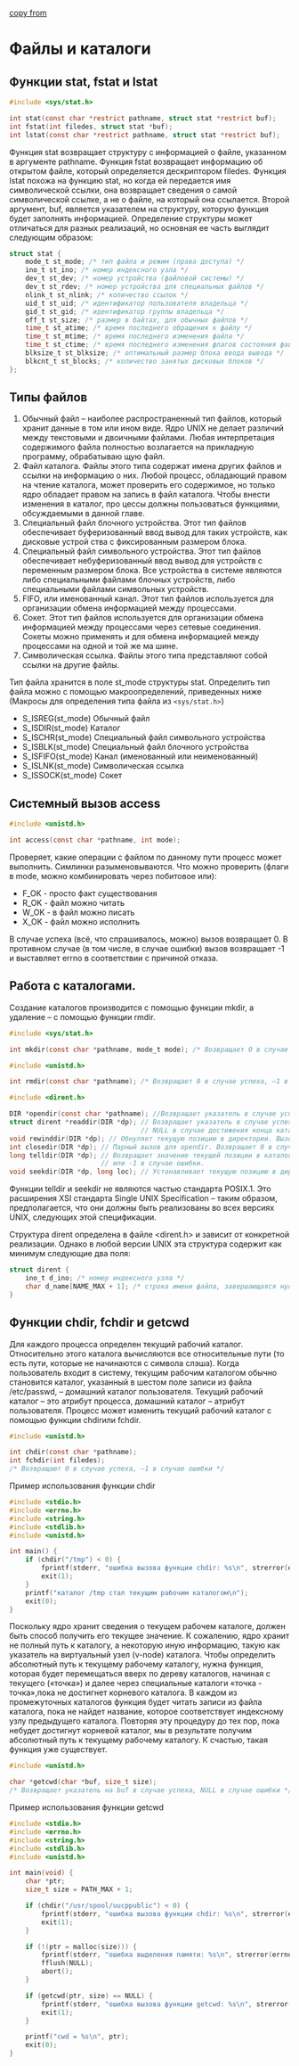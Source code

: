 [copy from](https://github.com/blackav/hse-caos-2020/tree/master/12-files2#%D1%82%D0%B8%D0%BF%D1%8B-%D1%84%D0%B0%D0%B9%D0%BB%D0%BE%D0%B2)

# Файлы и каталоги

## Функции stat, fstat и lstat

```c
#include <sys/stat.h>

int stat(const char *restrict pathname, struct stat *restrict buf);
int fstat(int filedes, struct stat *buf);
int lstat(const char *restrict pathname, struct stat *restrict buf);
```
Функция stat возвращает структуру с информацией о файле, указанном в аргументе pathname. Функция fstat возвращает информацию об открытом файле, который определяется дескриптором filedes. 
Функция lstat похожа на функцию stat, но когда ей передается имя символической ссылки, она возвращает сведения о самой символической ссылке, а не о файле, на который она ссылается.
Второй аргумент, buf, является указателем на структуру, которую функция будет заполнять информацией. Определение структуры может отличаться для разных реализаций, но основная ее часть выглядит следующим образом:

```c
struct stat {
    mode_t st_mode; /* тип файла и режим (права доступа) */
    ino_t st_ino; /* номер индексного узла */
    dev_t st_dev; /* номер устройства (файловой системы) */
    dev_t st_rdev; /* номер устройства для специальных файлов */
    nlink_t st_nlink; /* количество ссылок */
    uid_t st_uid; /* идентификатор пользователя владельца */
    gid_t st_gid; /* идентификатор группы владельца */
    off_t st_size; /* размер в байтах, для обычных файлов */
    time_t st_atime; /* время последнего обращения к файлу */
    time_t st_mtime; /* время последнего изменения файла */
    time_t st_ctime; /* время последнего изменения флагов состояния файла */
    blksize_t st_blksize; /* оптимальный размер блока ввода вывода */
    blkcnt_t st_blocks; /* количество занятых дисковых блоков */
};
```
## Типы файлов

1. Обычный файл – наиболее распространенный тип файлов, который хранит данные в том или ином виде. Ядро UNIX не делает различий между
текстовыми и двоичными файлами. Любая интерпретация содержимого файла полностью возлагается на прикладную программу, обрабатываю 
щую файл.
2. Файл каталога. Файлы этого типа содержат имена других файлов и ссылки на информацию о них. Любой процесс, обладающий правом на чтение
каталога, может проверить его содержимое, но только ядро обладает правом на запись в файл каталога. Чтобы внести изменения в каталог, про 
цессы должны пользоваться функциями, обсуждаемыми в данной главе.
3. Специальный файл блочного устройства. Этот тип файлов обеспечивает буферизованный ввод вывод для таких устройств, как дисковые устрой 
ства с фиксированным размером блока.
4. Специальный файл символьного устройства. Этот тип файлов обеспечивает небуферизованный ввод вывод для устройств с переменным размером
блока. Все устройства в системе являются либо специальными файлами блочных устройств, либо специальными файлами символьных устройств.
5. FIFO, или именованный канал. Этот тип файлов используется для организации обмена информацией между процессами. 
6. Сокет. Этот тип файлов используется для организации обмена информацией между процессами через сетевые соединения. Сокеты можно применять и для обмена информацией между процессами на одной и той же ма 
шине. 
7. Символическая ссылка. Файлы этого типа представляют собой ссылки на другие файлы.

Тип файла хранится в поле st_mode структуры stat. Определить тип файла можно с помощью макроопределений, приведенных ниже 
(Макросы для определения типа файла из  ```<sys/stat.h>```)

 * S_ISREG(st_mode) Обычный файл
 * S_ISDIR(st_mode) Каталог
 * S_ISCHR(st_mode) Специальный файл символьного устройства
 * S_ISBLK(st_mode) Специальный файл блочного устройства
 * S_ISFIFO(st_mode) Канал (именованный или неименованный)
 * S_ISLNK(st_mode) Символическая ссылка
 * S_ISSOCK(st_mode) Сокет

## Системный вызов access

```c
#include <unistd.h>

int access(const char *pathname, int mode);
```

Проверяет, какие операции с файлом по данному пути процесс может выполнить. Симлинки разыменовываются. Что можно проверить (флаги в mode, можно комбинировать через побитовое или):

* F_OK - просто факт существования
* R_OK - файл можно читать
* W_OK - в файл можно писать
* X_OK - файл можно исполнить

В случае успеха (всё, что спрашивалось, можно) вызов возвращает 0. В противном случае (в том числе, в случае ошибки) вызов возвращает -1 и выставляет errno в соответствии с причиной отказа.

## Работа с каталогами.

Создание каталогов производится с помощью функции mkdir, а удаление – с помощью функции rmdir.

```c
#include <sys/stat.h>

int mkdir(const char *pathname, mode_t mode); /* Возвращает 0 в случае успеха, –1 в случае ошибки*/
```

```c
#include <unistd.h>

int rmdir(const char *pathname); /* Возвращает 0 в случае успеха, –1 в случае ошибки */
```

```c
#include <dirent.h>

DIR *opendir(const char *pathname); //Возвращает указатель в случае успеха или NULL в случае ошибки.
struct dirent *readdir(DIR *dp); // Возвращает указатель в случае успеха, 
                                 // NULL в случае достижения конца каталога или ошибки.
void rewinddir(DIR *dp); // Обнуляет текущую позицию в директории. Вызов всегда успешен.
int closedir(DIR *dp); // Парный вызов для opendir. Возвращает 0 в случае успеха или –1 в случае ошибки.
long telldir(DIR *dp); // Возвращает значение текущей позиции в каталоге, ассоциированном с dp, 
                       // или -1 в случае ошибки.
void seekdir(DIR *dp, long loc); // Устанавливает текущую позицию в директории. Вызов всегда успешен.
```

Функции telldir и seekdir не являются частью стандарта POSIX.1. Это расширения XSI стандарта Single UNIX Specification – таким образом, предполагается, что они должны быть реализованы во всех версиях UNIX, следующих этой спецификации.

Структура dirent определена в файле <dirent.h> и зависит от конкретной реализации. Однако в любой версии UNIX эта структура содержит как минимум следующие два поля:

```c
struct dirent {
    ino_t d_ino; /* номер индексного узла */
    char d_name[NAME_MAX + 1]; /* строка имени файла, завершающаяся нулевым символом */
}
```


## Функции chdir, fchdir и getcwd

Для каждого процесса определен текущий рабочий каталог. Относительно этого каталога вычисляются все относительные пути (то есть пути, которые не начинаются с символа слэша). Когда пользователь входит в систему, текущим рабочим каталогом обычно становится каталог, указанный в шестом поле записи из файла /etc/passwd, – домашний каталог пользователя. Текущий рабочий каталог – это атрибут процесса, домашний каталог – атрибут пользователя. Процесс может изменить текущий рабочий каталог с помощью функции chdirили fchdir.

```c
#include <unistd.h>

int chdir(const char *pathname);
int fchdir(int filedes); 
/* Возвращают 0 в случае успеха, –1 в случае ошибки */
```

Пример использования функции chdir

```c
#include <stdio.h>
#include <errno.h>
#include <string.h>
#include <stdlib.h>
#include <unistd.h>

int main() {
    if (chdir("/tmp") < 0) {
        fprintf(stderr, "ошибка вызова функции chdir: %s\n", strerror(errno));
        exit(1);
    }
    printf("каталог /tmp стал текущим рабочим каталогом\n");
    exit(0);
}
```

Поскольку ядро хранит сведения о текущем рабочем каталоге, должен быть способ получить его текущее значение. К сожалению, ядро хранит не полный путь к каталогу, а некоторую иную информацию, такую как указатель
на виртуальный узел (v-node) каталога. Чтобы определить абсолютный путь к текущему рабочему каталогу, нужна функция, которая будет перемещаться вверх по дереву каталогов, начиная с текущего («точка») и далее через специальные каталоги «точка - точка»,пока не достигнет корневого каталога. В каждом из промежуточных каталогов функция будет читать записи из файла каталога, пока не найдет название, которое соответствует индексному узлу предыдущего каталога. Повторяя эту процедуру до тех пор, пока небудет достигнут корневой каталог, мы в результате получим абсолютный путь к текущему рабочему каталогу. К счастью, такая функция уже существует.

```c
#include <unistd.h>

char *getcwd(char *buf, size_t size);
/* Возвращает указатель на buf в случае успеха, NULL в случае ошибки */
```

Пример использования функции getcwd

```c
#include <stdio.h>
#include <errno.h>
#include <string.h>
#include <stdlib.h>
#include <unistd.h>

int main(void) {
    char *ptr;
    size_t size = PATH_MAX + 1;

    if (chdir("/usr/spool/uucppublic") < 0) {
        fprintf(stderr, "ошибка вызова функции chdir: %s\n", strerror(errno));
        exit(1);
    }

    if (!(ptr = malloc(size))) {
        fprintf(stderr, "ошибка выделения памяти: %s\n", strerror(errno));
        fflush(NULL);
        abort();
    }

    if (getcwd(ptr, size) == NULL) {
        fprintf(stderr, "ошибка вызова функции getcwd: %s\n", strerror(errno));
        exit(1);
    }

    printf("cwd = %s\n", ptr);
    exit(0);
}
```

